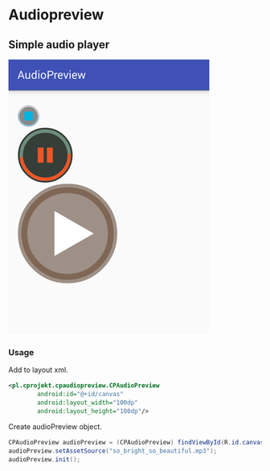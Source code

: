 # Audiopreview
## Simple audio player

<img src="screen_a.jpg" width="400"/>

### Usage
Add to layout xml.
```xml
<pl.cprojekt.cpaudiopreview.CPAudioPreview
        android:id="@+id/canvas"
        android:layout_width="100dp"
        android:layout_height="100dp"/>
```
Create audioPreview object.
```java
CPAudioPreview audioPreview = (CPAudioPreview) findViewById(R.id.canvas);
audioPreview.setAssetSource("so_bright_so_beautiful.mp3");
audioPreview.init();
```
